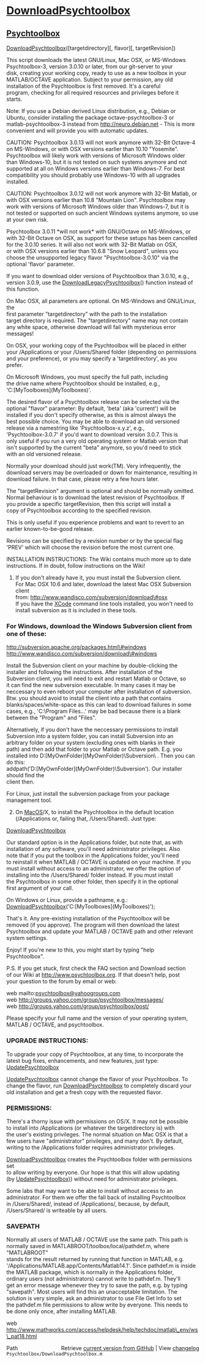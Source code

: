 # [DownloadPsychtoolbox](DownloadPsychtoolbox)
## [Psychtoolbox](Psychtoolbox)

[DownloadPsychtoolbox](DownloadPsychtoolbox)([targetdirectory][, flavor][, targetRevision])  
  
This script downloads the latest GNU/Linux, Mac OSX, or MS-Windows  
Psychtoolbox-3, version 3.0.10 or later, from our git-server to your  
disk, creating your working copy, ready to use as a new toolbox in your  
MATLAB/OCTAVE application. Subject to your permission, any old  
installation of the Psychtoolbox is first removed. It's a careful  
program, checking for all required resources and privileges before it  
starts.  
  
Note: If you use a Debian derived Linux distribution, e.g., Debian or  
Ubuntu, consider installing the package octave-psychtoolbox-3 or  
matlab-psychtoolbox-3 instead from http://neuro.debian.net - This is more  
convenient and will provide you with automatic updates.  
  
CAUTION: Psychtoolbox 3.0.13 will not work anymore with 32-Bit Octave-4  
on MS-Windows, or with OSX versions earlier than 10.10 "Yosemite".  
Psychtoolbox will likely work with versions of Microsoft Windows older  
than Windows-10, but it is not tested on such systems anymore and not  
supported at all on Windows versions earlier than Windows-7. For best  
compatibility you should probably use Windows-10 with all upgrades  
installed.  
  
CAUTION: Psychtoolbox 3.0.12 will not work anymore with 32-Bit Matlab, or  
with OSX versions earlier than 10.8 "Mountain Lion". Psychtoolbox may  
work with versions of Microsoft Windows older than Windows-7, but it is  
not tested or supported on such ancient Windows systems anymore, so use  
at your own risk.  
  
Psychtoolbox 3.0.11 \*will not work\* with GNU/Octave on MS-Windows, or  
with 32-Bit Octave on OSX, as support for these setups has been cancelled  
for the 3.0.10 series. It will also not work with 32-Bit Matlab on OSX,  
or with OSX versions earlier than 10.6.8 "Snow Leopard", unless you  
choose the unsupported legacy flavor "Psychtoolbox-3.0.10" via the  
optional 'flavor' parameter.  
  
If you want to download older versions of Psychtoolbox than 3.0.10, e.g.,  
version 3.0.9, use the [DownloadLegacyPsychtoolbox](DownloadLegacyPsychtoolbox)() function instead of  
this function.  
  
On Mac OSX, all parameters are optional. On MS-Windows and GNU/Linux, the  
first parameter "targetdirectory" with the path to the installation  
target directory is required. The "targetdirectory" name may not contain  
any white space, otherwise download will fail with mysterious error  
messages!  
  
On OSX, your working copy of the Psychtoolbox will be placed in either  
your /Applications or your /Users/Shared folder (depending on permissions  
and your preference), or you may specify a 'targetdirectory', as you  
prefer.  
  
On Microsoft Windows, you must specify the full path, including  
the drive name where Psychtoolbox should be installed, e.g.,  
'C:\[MyToolboxes](MyToolboxes)\'.  
  
The desired flavor of a Psychtoolbox release can be selected via the  
optional "flavor" parameter: By default, 'beta' (aka 'current') will be  
installed if you don't specify otherwise, as this is almost always the  
best possible choice. You may be able to download an old versioned  
release via a namestring like 'Psychtoolbox-x.y.z', e.g.,  
'Psychtoolbox-3.0.7' if you'd want to download version 3.0.7. This is  
only useful if you run a very old operating system or Matlab version that  
isn't supported by the current "beta" anymore, so you'd need to stick  
with an old versioned release.  
  
Normally your download should just work(TM). Very infrequently, the  
download servers may be overloaded or down for maintenance, resulting in  
download failure. In that case, please retry a few hours later.  
  
  
The "targetRevision" argument is optional and should be normally omitted.  
Normal behaviour is to download the latest revision of Psychtoolbox. If  
you provide a specific targetRevision, then this script will install a  
copy of Psychtoolbox according to the specified revision.  
  
This is only useful if you experience problems and want to revert to an  
earlier known-to-be-good release.  
  
Revisions can be specified by a revision number or by the special flag  
'PREV' which will choose the revision before the most current one.  
  
  
INSTALLATION INSTRUCTIONS: The Wiki contains much more up to date  
instructions. If in doubt, follow instructions on the Wiki!  
  
1. If you don't already have it, you must install the Subversion client.  
For Mac OSX 10.6 and later, download the latest Mac OSX Subversion client  
from: http://www.wandisco.com/subversion/download\#osx  
If you have the [XCode](XCode) command line tools installed, you won't need to  
install subversion as it is included in these tools.  
  
### For Windows, download the Windows Subversion client from one of these:  
  
http://subversion.apache.org/packages.html\#windows  
http://www.wandisco.com/subversion/download\#windows  
  
Install the Subversion client on your machine by double-clicking the  
installer and following the instructions. After installation of the  
Subversion client, you will need to exit and restart Matlab or Octave, so  
it can find the new subversion executable. In many cases it may be  
neccessary to even reboot your computer after installation of subversion.  
Btw. you should avoid to install the client into a path that contains  
blanks/spaces/white-space as this can lead to download failures in some  
cases, e.g., 'C:\Program Files\...' may be bad because there is a blank  
between the "Program" and "Files".  
  
Alternatively, if you don't have the neccessary permissions to install  
Subversion into a system folder, you can install Subversion into an  
arbitrary folder on your system (excluding ones with blanks in their  
path) and then add that folder to your Matlab or Octave path. E.g. you  
installed into D:\[MyOwnFolder](MyOwnFolder)\Subversion\ . Then you can do this:  
addpath('D:\[MyOwnFolder](MyOwnFolder)\Subversion\'). Our installer should find the  
client then.  
  
For Linux, just install the subversion package from your package  
management tool.  
  
  
2. On [MacOS](MacOS)/X, to install the Psychtoolbox in the default location  
(/Applications or, failing that, /Users/Shared). Just type:  
  
[DownloadPsychtoolbox](DownloadPsychtoolbox)  
  
Our standard option is in the Applications folder, but note that, as with  
installation of any software, you'll need administrator privileges. Also  
note that if you put the toolbox in the Applications folder, you'll need  
to reinstall it when MATLAB / OCTAVE is updated on your machine. If you  
must install without access to an administrator, we offer the option of  
installing into the /Users/Shared/ folder instead. If you must install  
the Psychtoolbox in some other folder, then specify it in the optional  
first argument of your call.  
  
On Windows or Linux, provide a pathname, e.g.:  
[DownloadPsychtoolbox](DownloadPsychtoolbox)('C:\[MyToolboxes](MyToolboxes)\');  
  
That's it. Any pre-existing installation of the Psychtoolbox will be  
removed (if you approve). The program will then download the latest  
Psychtoolbox and update your MATLAB / OCTAVE path and other relevant  
system settings.  
  
Enjoy! If you're new to this, you might start by typing "help  
Psychtoolbox".  
  
P.S. If you get stuck, first check the FAQ section and Download section  
of our Wiki at http://www.psychtoolbox.org. If that doesn't help, post  
your question to the forum by email or web:  
  
web mailto:psychtoolbox@yahoogroups.com  
web http://groups.yahoo.com/group/psychtoolbox/messages/  
web http://groups.yahoo.com/group/psychtoolbox/post/  
  
Please specify your full name and the version of your operating system,  
MATLAB / OCTAVE, and psychtoolbox.  
  
### UPGRADE INSTRUCTIONS:  
  
To upgrade your copy of Psychtoolbox, at any time, to incorporate the  
latest bug fixes, enhancements, and new features, just type:  
[UpdatePsychtoolbox](UpdatePsychtoolbox)  
  
[UpdatePsychtoolbox](UpdatePsychtoolbox) cannot change the flavor of your Psychtoolbox. To  
change the flavor, run [DownloadPsychtoolbox](DownloadPsychtoolbox) to completely discard your  
old installation and get a fresh copy with the requested flavor.  
  
### PERMISSIONS:  
  
There's a thorny issue with permissions on OS/X. It may not be possible  
to install into /Applications (or whatever the targetdirectory is) with  
the user's existing privileges. The normal situation on Mac OSX is that a  
few users have "administrator" privileges, and many don't. By default,  
writing to the /Applications folder requires administrator privileges.  
  
[DownloadPsychtoolbox](DownloadPsychtoolbox) creates the Psychtoolbox folder with permissions set  
to allow writing by everyone. Our hope is that this will allow updating  
(by [UpdatePsychtoolbox)](UpdatePsychtoolbox)) without need for administrator privileges.  
  
Some labs that may want to be able to install without access to an  
administrator. For them we offer the fall back of installing Psychtoolbox  
in /Users/Shared/, instead of /Applications/, because, by default,  
/Users/Shared/ is writeable by all users.  
  
### SAVEPATH  
  
Normally all users of MATLAB / OCTAVE use the same path. This path is  
normally saved in MATLABROOT/toolbox/local/pathdef.m, where "MATLABROOT"  
stands for the result returned by running that function in MATLAB, e.g.  
'/Applications/MATLAB.app/Contents/Matlab14.1'. Since pathdef.m is inside  
the MATLAB package, which is normally in the Applications folder,  
ordinary users (not administrators) cannot write to pathdef.m. They'll  
get an error message whenever they try to save the path, e.g. by typing  
"savepath". Most users will find this an unacceptable limitation. The  
solution is very simple, ask an administrator to use File Get Info to set  
the pathdef.m file permissions to allow write by everyone. This needs to  
be done only once, after installing MATLAB.  
  
web http://www.mathworks.com/access/helpdesk/help/techdoc/matlab\_env/ws\_pat18.html  
  
  




<div class="code_header" style="text-align:right;">
  <span style="float:left;">Path&nbsp;&nbsp;</span> <span class="counter">Retrieve <a href=
  "https://raw.github.com/Psychtoolbox-3/Psychtoolbox-3/beta/Psychtoolbox/DownloadPsychtoolbox.m">current version from GitHub</a> | View <a href=
  "https://github.com/Psychtoolbox-3/Psychtoolbox-3/commits/beta/Psychtoolbox/DownloadPsychtoolbox.m">changelog</a></span>
</div>
<div class="code">
  <code>Psychtoolbox/DownloadPsychtoolbox.m</code>
</div>

